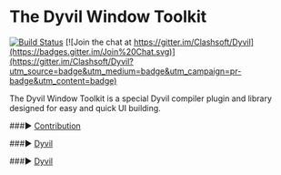 The Dyvil Window Toolkit
==============================

[![Build Status](https://drone.io/github.com/Clashsoft/Dyvil/status.png)](https://drone.io/github.com/Clashsoft/Dyvil/latest)
[![Join the chat at https://gitter.im/Clashsoft/Dyvil](https://badges.gitter.im/Join%20Chat.svg)](https://gitter.im/Clashsoft/Dyvil?utm_source=badge&utm_medium=badge&utm_campaign=pr-badge&utm_content=badge)

The Dyvil Window Toolkit is a special Dyvil compiler plugin and library designed for easy and quick UI building.

###▶ [Contribution](https://github.com/Dyvil/Dyvil/wiki#contribution)

###▶ [Dyvil](https://github.com/Dyvil/Dyvil)

###▶ [Dyvil](https://github.com/Dyvil/Dyvil/blob/master/LICENSE.txt)
